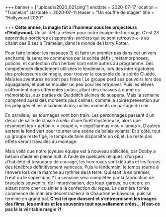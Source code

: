 +++
banner = ["uploads/2020_021.png"]
enddate = 2020-07-17
location = "Tramelan"
startdate = 2020-07-11
teaser = "Un souffle de magie"
title = "Hollywood 2020"

+++
**Cette année, la magie fût à l’honneur sous les projecteurs d’Hollywood.** Un joli défi à relever pour notre équipe de tournage. C’est 23 apprenties-sorcières et apprentis-sorciers qui se sont retrouvé-e-s au chalet des Bises à Tramelan, dans le monde de Harry Potter.

Pour faire tomber les masques (!) et faire un premier pas dans cet univers enchanté, la semaine commence par la soirée défis ; métamorphoses, potions, et confection d’un herbier sont entre autres au programme. Des compétences directement utilisées le lendemain, lors des interrogatoires des professeures de magie, pour trouver la coupable de la soirée Cluédo. Mais les aventures ne sont pas finies ! Le groupe perd ses pouvoirs lors des aquagames, et doit se mouiller un peu pour les retrouver. Puis les élèves s’affrontent dans différentes joutes, allant des chasses à numéros mémorables, aux parties de Quidditch pleines de suspens. Mais la semaine comprend aussi des moments  plus calmes, comme la soirée prévention sur les préjugés et les discriminations, ou les moments de partage du soir.

En parallèle, les tournages vont bon train. Les personnages passent d’un décor de salle de classe à celui d’une forêt mystérieuse, alors que résonnent les « action », « coupé », « expelliarmus » ou « lumos ». D’autres sortent le fond vert pour tourner une scène de balais volants. Et à côté, tout un groupe reste figé, le temps de faire disparaître un objet. Le reste des effets seront travaillés au montage.

Mais voilà que notre joyeuse équipe est à nouveau sollicitée, car Dobby a besoin d’aide en pleine nuit. À l’aide de quelques reliques, d’un peu d’habileté et beaucoup de courage, les horcruxes sont détruits et les forces des ténèbres définitivement vaincues. Puis le lendemain, le temps tourne à l’envers lors de la marche au rythme de la terre. Qui était là en premier, l’œuf ou le super-dino ? La semaine sera complétée par la fabrication de bracelets souvenirs, de l’improvisation, des loup-garous, ou encore en aidant notre cher cuisinier à la confection du repas. La dernière soirée commence de manière décontractée à la Chaudronne baveuse, puis se termine en grand bal. **C’est ici que dansent et s’entrecroisent les images des films, les amitiés et les souvenirs tout nouvellement créés... N’est-ce pas là la véritable magie ?!**